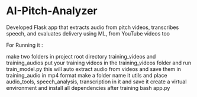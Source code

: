 # AI-Pitch-Analyzer
Developed Flask app that extracts audio from pitch videos, transcribes speech, and evaluates delivery using ML, from YouTube videos too

For Running it :

make two folders in project root directory training_videos and training_audios
put your training videos in the training_videos folder and run train_model.py 
this will auto extract audio from videos and save them in training_audio in mp4 format 
make a folder name it utils and place audio_tools, speech_analysis, transcription in it and save it 
create a virtual environment and install all dependencies 
after training bash app.py 
